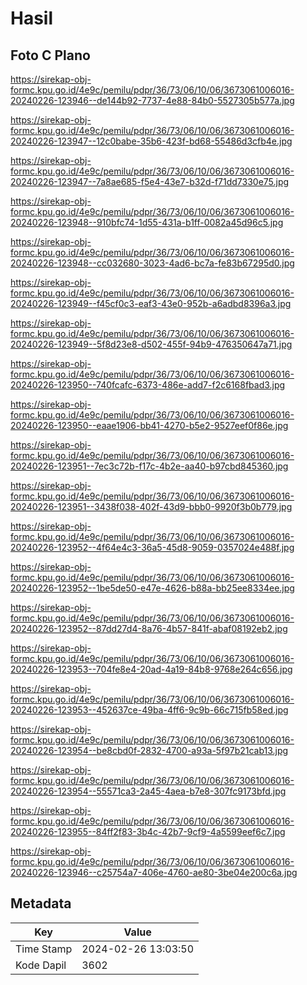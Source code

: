 # Hasil

## Foto C Plano

https://sirekap-obj-formc.kpu.go.id/4e9c/pemilu/pdpr/36/73/06/10/06/3673061006016-20240226-123946--de144b92-7737-4e88-84b0-5527305b577a.jpg

https://sirekap-obj-formc.kpu.go.id/4e9c/pemilu/pdpr/36/73/06/10/06/3673061006016-20240226-123947--12c0babe-35b6-423f-bd68-55486d3cfb4e.jpg

https://sirekap-obj-formc.kpu.go.id/4e9c/pemilu/pdpr/36/73/06/10/06/3673061006016-20240226-123947--7a8ae685-f5e4-43e7-b32d-f71dd7330e75.jpg

https://sirekap-obj-formc.kpu.go.id/4e9c/pemilu/pdpr/36/73/06/10/06/3673061006016-20240226-123948--910bfc74-1d55-431a-b1ff-0082a45d96c5.jpg

https://sirekap-obj-formc.kpu.go.id/4e9c/pemilu/pdpr/36/73/06/10/06/3673061006016-20240226-123948--cc032680-3023-4ad6-bc7a-fe83b67295d0.jpg

https://sirekap-obj-formc.kpu.go.id/4e9c/pemilu/pdpr/36/73/06/10/06/3673061006016-20240226-123949--f45cf0c3-eaf3-43e0-952b-a6adbd8396a3.jpg

https://sirekap-obj-formc.kpu.go.id/4e9c/pemilu/pdpr/36/73/06/10/06/3673061006016-20240226-123949--5f8d23e8-d502-455f-94b9-476350647a71.jpg

https://sirekap-obj-formc.kpu.go.id/4e9c/pemilu/pdpr/36/73/06/10/06/3673061006016-20240226-123950--740fcafc-6373-486e-add7-f2c6168fbad3.jpg

https://sirekap-obj-formc.kpu.go.id/4e9c/pemilu/pdpr/36/73/06/10/06/3673061006016-20240226-123950--eaae1906-bb41-4270-b5e2-9527eef0f86e.jpg

https://sirekap-obj-formc.kpu.go.id/4e9c/pemilu/pdpr/36/73/06/10/06/3673061006016-20240226-123951--7ec3c72b-f17c-4b2e-aa40-b97cbd845360.jpg

https://sirekap-obj-formc.kpu.go.id/4e9c/pemilu/pdpr/36/73/06/10/06/3673061006016-20240226-123951--3438f038-402f-43d9-bbb0-9920f3b0b779.jpg

https://sirekap-obj-formc.kpu.go.id/4e9c/pemilu/pdpr/36/73/06/10/06/3673061006016-20240226-123952--4f64e4c3-36a5-45d8-9059-0357024e488f.jpg

https://sirekap-obj-formc.kpu.go.id/4e9c/pemilu/pdpr/36/73/06/10/06/3673061006016-20240226-123952--1be5de50-e47e-4626-b88a-bb25ee8334ee.jpg

https://sirekap-obj-formc.kpu.go.id/4e9c/pemilu/pdpr/36/73/06/10/06/3673061006016-20240226-123952--87dd27d4-8a76-4b57-841f-abaf08192eb2.jpg

https://sirekap-obj-formc.kpu.go.id/4e9c/pemilu/pdpr/36/73/06/10/06/3673061006016-20240226-123953--704fe8e4-20ad-4a19-84b8-9768e264c656.jpg

https://sirekap-obj-formc.kpu.go.id/4e9c/pemilu/pdpr/36/73/06/10/06/3673061006016-20240226-123953--452637ce-49ba-4ff6-9c9b-66c715fb58ed.jpg

https://sirekap-obj-formc.kpu.go.id/4e9c/pemilu/pdpr/36/73/06/10/06/3673061006016-20240226-123954--be8cbd0f-2832-4700-a93a-5f97b21cab13.jpg

https://sirekap-obj-formc.kpu.go.id/4e9c/pemilu/pdpr/36/73/06/10/06/3673061006016-20240226-123954--55571ca3-2a45-4aea-b7e8-307fc9173bfd.jpg

https://sirekap-obj-formc.kpu.go.id/4e9c/pemilu/pdpr/36/73/06/10/06/3673061006016-20240226-123955--84ff2f83-3b4c-42b7-9cf9-4a5599eef6c7.jpg

https://sirekap-obj-formc.kpu.go.id/4e9c/pemilu/pdpr/36/73/06/10/06/3673061006016-20240226-123946--c25754a7-406e-4760-ae80-3be04e200c6a.jpg


## Metadata

| Key        | Value               |
| ---------- | ------------------- |
| Time Stamp | 2024-02-26 13:03:50 |
| Kode Dapil | 3602                |



